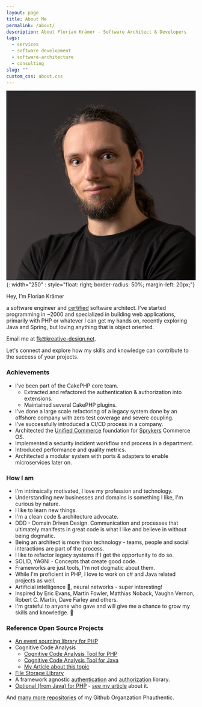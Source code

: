 ```yaml
---
layout: page
title: About Me
permalink: /about/
description: About Florian Krämer - Software Architect & Developers
tags:
  - services
  - software development
  - software-architecture
  - consulting
slug: ""
custom_css: about.css
---
```


![Photo of Florian Krämer](/assets/images/foto.jpg){: width="250" : style="float: right; border-radius: 50%; margin-left: 20px;"}


Hey, I’m Florian Krämer

a software engineer and [certified](https://zertdb.isqi.org/certification/verification/t/S%21H79YS%21audz%21-_x%21-MY/language/en)
 software architect. I've started programming in ~2000 and specialized in building web applications, primarily with PHP or whatever I can get my hands on, recently exploring Java and Spring, but loving anything that is object oriented.

Email me at [fk@kreative-design.net](mailto:fk@kreative-design.net).

Let's connect and explore how my skills and knowledge can contribute to the success of your projects.

### Achievements

* I've been part of the CakePHP core team.
  * Extracted and refactored the authentication & authorization into extensions.
  * Maintained several CakePHP plugins.
* I've done a large scale refactoring of a legacy system done by an offshore company with zero test coverage and severe coupling.
* I've successfully introduced a CI/CD process in a company.
* Architected the [Unified Commerce](https://spryker.com/unified-commerce/) foundation for [Sprykers](https://spryker.com/) Commerce OS.
* Implemented a security incident workflow and process in a department.
* Introduced performance and quality metrics.
* Architected a modular system with ports & adapters to enable microservices later on.

### How I am

* I'm intrinsically motivated, I love my profession and technology.
* Understanding new businesses and domains is something I like, I'm curious by nature.
* I like to learn new things.
* I'm a clean code & architecture advocate.
* DDD - Domain Driven Design. Communication and processes that ultimately manifests in great code is what I like and believe in without being dogmatic.
* Being an architect is more than technology - teams, people and social interactions are part of the process.
* I like to refactor legacy systems if I get the opportunity to do so.
* SOLID, YAGNI - Concepts that create good code.
* Frameworks are just tools, I'm not dogmatic about them.
* While I'm proficient in PHP, I love to work on c# and Java related projects as well.
* Artificial intelligence 🤖, neural networks - super interesting!
* Inspired by Eric Evans, Martin Fowler, Matthias Noback, Vaughn Vernon, Robert C. Martin, Dave Farley and others.
* I'm grateful to anyone who gave and will give me a chance to grow my skills and knowledge. 🙇

### Reference Open Source Projects

* [An event sourcing library for PHP](https://github.com/Phauthentic/event-sourcing)
* Cognitive Code Analysis
  * [Cognitive Code Analysis Tool for PHP](https://github.com/Phauthentic/cognitive-code-analysis)
  * [Cognitive Code Analysis Tool for Java](https://github.com/floriankraemer/cognitive-code-analysis-java)
  * [My Article about this topic](https://florian-kraemer.net/software-architecture/2024/07/25/The-Limits-of-Human-Cognitive-Capacities-in-Programming.html)
* [File Storage Library](https://github.com/Phauthentic/file-storage)
* A framework agnostic [authentication](https://github.com/Phauthentic/authentication) and [authorization](https://github.com/Phauthentic/authorization) library.
* [Optional (from Java) for PHP](https://github.com/Phauthentic/php-optional) - [see my article](https://florian-kraemer.net/software-architecture/2024/09/04/The-Optional-Object-Borrowed-from-Java.html) about it.

And [many more repositories](https://github.com/orgs/Phauthentic/repositories?q=sort%3Astars) of my Github Organzation Phauthentic.

<!--

## My experience & how I work

I have experience with backend and frontend development, more on the backend side. I’m familiar with the **SOLID principles**, **YAGNI** and **KISS**. I also have experience with risk analysis, quality attributes, service level agreements and architecture documentation.

One of my strengths is the analysis of business processes and to plan the software architecture accordingly. Understanding business is, in my opinion, the key to a successful product architecture. For that reason, I practice **domain driven design** * pragmatic, not dogmatic * and I think it is the best methodology to capture a holistic understanding of the business domain and to translate it into efficient software. I’m also interested in microservices, even **driven systems** and **distributed systems**, not just on a professional level but also in private.

My decisions are based on data, if the data can be collected and evaluated. I’m aware that data is not everything and pragmatism is often required to make the best architectural decision, because architecture is often the challenge of finding the best compromise of different factors.

Seminars with **Ross Tuck, Matthias Noback** and the work of **Eric Evans** shaped my view on architecture and programming. They influenced me and my thinking a lot in a very positive way.

But I don’t see only technology as part of my work and the processing, but also teams and humans. They are also a fundamental aspect of the processes, the same as the technological aspects, especially in larger organizations. There are not only technological dependencies but also dependencies on teams and people that must be managed to ensure optimal results. **“Team Topologies” by Manuel Pais** and **“The Five Dysfunctions of a Team” by Patrick Lencioni** have helped me a lot here to extend my understanding of that problem space.

During my career, I also planned and introduced a CI/CD process, I implemented a security incident handling process within a department in cooperation with the security team to ensure that our processing complied with SOC2 and ISO 27001. To measure performance metrics of the product, I selected a tool and created a process that, as a part of the release process, verifies the quality of performance of the product. Together with the product owners, I’ve created service level objectives for this initiative.

I’m pro-active and try to see problems before they escape and plan accordingly. I  like to communicate with the stakeholders in a project.

## Achievements in my career

### Freelancer

#### 

My first bigger project was the complete process of gathering requirements, defining the technology and finding solutions for a mid-sized business repairing motor spindles. The repair process required a complete documentation from the beginning to the end of the process that included a photo documentation of certain steps and to generate a 27 page PDF report at the end.

### PSA Publishers Ltd: World Architects

#### 

* Introduced a CI/CD process and a branching strategy.
* Upgraded the application over 2 major releases of the framework.
* Planned a CRM system.

#### Microservices

Planned a refactoring of the application into microservices. Why microservices? Usually microservices are used to distribute work and responsibility between teams and to create separately maintainable domains.

World architects suffered from the problem that we never had enough people for all the work to be done and the constant updates of libraries and the framework caused additional work. The reason to choose microservices here was simply to extract certain functionality from the monolith, mostly infrastructure related concerns, from the core application and to implement them once and to no have the need to maintain them more then necessary because they would not be accessible from the outside, so we could focus on our domain instead.

### Spryker Systems GmbH

#### Authentication & Authorzation Abstraction

After my probation time my first task was to design an abstract authentication and authorization system that will work across all layers in Sprykers architecture.

#### Unified Commerce Architecture

#### Warehouse Management Architecture

#### Defining a Security Incident Process

#### Defining a performance Process

-->